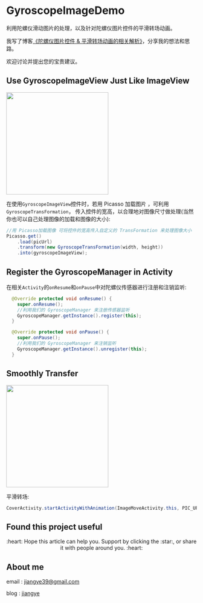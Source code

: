 # GyroscopeImageDemo

利用陀螺仪滑动图片的处理，以及针对陀螺仪图片控件的平滑转场动画。

我写了博客[《陀螺仪图片控件 & 平滑转场动画的相关解析》](https://www.jianshu.com/p/1d3abe34c895)，分享我的想法和思路。

欢迎讨论并提出您的宝贵建议。

## Use GyroscopeImageView Just Like ImageView


<img src="screenshots/GyroscopeImageView.gif" width="270">


在使用`GyroscopeImageView`控件时，若用 Picasso 加载图片 ，可利用 `GyroscopeTransFormation`， 传入控件的宽高，以合理地对图像尺寸做处理(当然你也可以自己处理图像的加载和图像的大小):
```java
//用 Picasso加载图像 可将控件的宽高传入自定义的 TransFormation 来处理图像大小
Picasso.get()
    .load(picUrl)
    .transform(new GyroscopeTransFormation(width, height))
    .into(gyroscopeImageView);
```

## Register the GyroscopeManager in Activity
在相关`Activity`的`onResume`和`onPause`中对陀螺仪传感器进行注册和注销监听:
```java
  @Override protected void onResume() {
    super.onResume();
    //利用我们的 GyroscopeManager 来注册传感器监听
    GyroscopeManager.getInstance().register(this);
  }

  @Override protected void onPause() {
    super.onPause();
    //利用我们的 GyroscopeManager 来注销监听
    GyroscopeManager.getInstance().unregister(this);
  }
```

## Smoothly Transfer

<img src="screenshots/SmoothlyTransfer.gif" width="270">


平滑转场:
```java
CoverActivity.startActivityWithAnimation(ImageMoveActivity.this, PIC_URL, gyroscopeImageView);
```

Found this project useful
-------
<p align="center">:heart: Hope this article can help you. Support by clicking the :star:, or share it with people around you. :heart:  </p>


## About me

email : jiangye39@gmail.com

blog  : [jiangye](https://www.jianshu.com/u/6d9e544ead47)